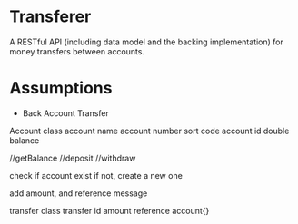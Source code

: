 # Transferer
A RESTful API (including data model and the backing implementation) for money transfers between accounts.



# Assumptions
- Back Account Transfer


Account class
account name
account number
sort code
account id
double balance

//getBalance
//deposit
//withdraw

check if account exist if not, create a new one

add amount, and reference message

transfer class
transfer id 
amount
reference
account{}
